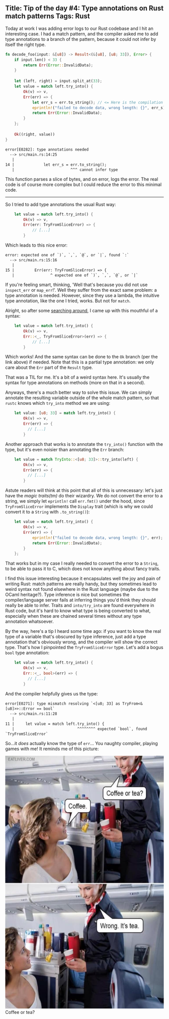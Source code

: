 Title: Tip of the day #4: Type annotations on Rust match patterns
Tags: Rust
---

Today at work I was adding error logs to our Rust codebase and I hit an interesting case. I had a match pattern, and the compiler asked me to add type annotations to a branch of the pattern, because it could not infer by itself the right type.

```rust
fn decode_foo(input: &[u8]) -> Result<(&[u8], [u8; 33]), Error> {
    if input.len() < 33 {
        return Err(Error::InvalidData);
    }

    let (left, right) = input.split_at(33);
    let value = match left.try_into() {
        Ok(v) => v,
        Err(err) => {
            let err_s = err.to_string(); // <= Here is the compilation error.
            eprintln!("failed to decode data, wrong length: {}", err_s);
            return Err(Error::InvalidData);
        }
    };

    Ok((right, value))
}
```

```
error[E0282]: type annotations needed
  --> src/main.rs:14:25
   |
14 |             let err_s = err.to_string();
   |                         ^^^ cannot infer type
```

This function parses a slice of bytes, and on error, logs the error. The real code is of course more complex but I could reduce the error to this minimal code.

---

So I tried to add type annotations the usual Rust way:

```rust
    let value = match left.try_into() {
        Ok(v) => v,
        Err(err: TryFromSliceError) => {
            // [...]
        }
```

Which leads to this nice error:

```
error: expected one of `)`, `,`, `@`, or `|`, found `:`
  --> src/main.rs:15:16
   |
15 |         Err(err: TryFromSliceError) => {
   |                ^ expected one of `)`, `,`, `@`, or `|`
```

If you're feeling smart, thinking, 'Well that's because you did not use `inspect_err` or `map_err`!'. Well they suffer from the exact same problem: a type annotation is needed. However, since they use a lambda, the intuitive type annotation, like the one I tried, works. But not for `match`.

Alright, so after some [searching around](https://users.rust-lang.org/t/type-annotation-on-match-pattern/49180/10), I came up with this mouthful of a syntax:

```rust
    let value = match left.try_into() {
        Ok(v) => v,
        Err::<_, TryFromSliceError>(err) => {
            // [...]
        }
```

Which works! And the same syntax can be done to the `Ok` branch (per the link above) if needed. Note that this is a partial type annotation: we only care about the `Err` part of the `Result` type.

That was a TIL for me. It's a bit of a weird syntax here. It's usually the syntax for type annotations on methods (more on that in a second).

Anyways, there's a much better way to solve this issue. We can simply  annotate the resulting variable outside of the whole match pattern, so that `rustc` knows which `try_into` method we are using:

```rust
    let value: [u8; 33] = match left.try_into() {
        Ok(v) => v,
        Err(err) => {
          // [...]
        }
```

Another approach that works is to annotate the `try_into()` function with the type, but it's even noisier than annotating the `Err` branch:

```rust
    let value = match TryInto::<[u8; 33]>::try_into(left) {
        Ok(v) => v,
        Err(err) => {
          // [...]
        }
```

Astute readers will think at this point that all of this is unnecessary: let's just have the *magic traits(tm)* do their wizardry. We do not convert the error to a string, we simply let `eprintln!` call `err.fmt()` under the hood, since `TryFromSliceError` implements the `Display` trait (which is why we could convert it to a `String` with `.to_string()`):

```rust
    let value = match left.try_into() {
        Ok(v) => v,
        Err(err) => {
            eprintln!("failed to decode data, wrong length: {}", err);
            return Err(Error::InvalidData);
        }
    };
```

That works but in my case I really needed to convert the error to a `String`, to be able to pass it to C, which does not know anything about fancy traits.


I find this issue interesting because it encapsulates well the joy and pain of writing Rust: match patterns are really handy, but they sometimes lead to weird syntax not found elsewhere in the Rust language (maybe due to the OCaml heritage?). Type inference is nice but sometimes the compiler/language server fails at inferring things you'd think they should really be able to infer. Traits and `into/try_into` are found everywhere in Rust code, but it's hard to know what type is being converted to what, especially when these are chained several times without any type annotation whatsoever.

By the way, here's a tip I heard some time ago: if you want to know the real type of a variable that's obscured by type inference, just add a type annotation that's obviously wrong, and the compiler will show the correct type. That's how I pinpointed the `TryFromSliceError` type. Let's add a bogus `bool` type annotation:

```rust
    let value = match left.try_into() {
        Ok(v) => v,
        Err::<_, bool>(err) => {
          // [...]
        }
```

And the compiler helpfully gives us the type:

```
error[E0271]: type mismatch resolving `<[u8; 33] as TryFrom<&[u8]>>::Error == bool`
  --> src/main.rs:11:28
   |
11 |     let value = match left.try_into() {
   |                            ^^^^^^^^ expected `bool`, found `TryFromSliceError`
```

So...it *does* actually know the type of `err`... You naughty compiler, playing games with me! It reminds me of this picture:

<img style="height:50rem" src="coffee_or_tea.png">Coffee or tea?</img>
